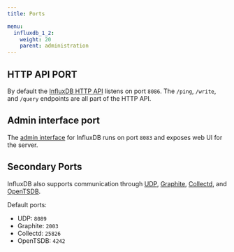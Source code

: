 ```yaml
---
title: Ports

menu:
  influxdb_1_2:
    weight: 20
    parent: administration
---
```


## HTTP API PORT
By default the [InfluxDB HTTP API](/influxdb/v1.2/concepts/api/) listens on port
`8086`.
The `/ping`, `/write`, and `/query` endpoints are all part of the HTTP API.

## Admin interface port
The [admin interface](/influxdb/v1.2/tools/web_admin/) for InfluxDB runs on port
`8083` and exposes web UI for the server.

## Secondary Ports
InfluxDB also supports communication through
[UDP](/influxdb/v1.2/write_protocols/udp/),
[Graphite](/influxdb/v1.2/write_protocols/graphite/),
[Collectd](/influxdb/v1.2/write_protocols/collectd/),
and
[OpenTSDB](/influxdb/v1.2/write_protocols/opentsdb/).

Default ports:

* UDP: `8089`
* Graphite: `2003`
* Collectd: `25826`
* OpenTSDB: `4242`
